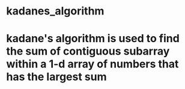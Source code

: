 # kadanes_algorithm
# kadane's algorithm is used to find the sum of contiguous subarray within a 1-d array of numbers that has the largest sum